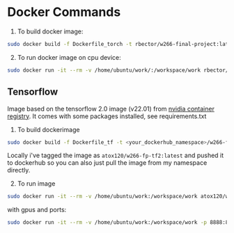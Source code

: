 # Docker Commands

1. To build docker image:
```bash
sudo docker build -f Dockerfile_torch -t rbector/w266-final-project:latest .
```
2. To run docker image on cpu device:
```bash
sudo docker run -it --rm -v /home/ubuntu/work/:/workspace/work rbector/w266-final-project:latest
```

## Tensorflow

Image based on the tensorflow 2.0 image (v22.01) from [nvidia container registry](https://catalog.ngc.nvidia.com/orgs/nvidia/containers/tensorflow). It comes with some packages installed, see requirements.txt

1. To build dockerimage
```bash
sudo docker build -f Dockerfile_tf -t <your_dockerhub_namespace>/w266-fp-tf2:<version> .
```
Locally i've tagged the image as ```atox120/w266-fp-tf2:latest``` and pushed it to dockerhub so you can also just pull the image from my namespace directly. 

2. To run image
```bash
sudo docker run -it --rm -v /home/ubuntu/work:/workspace/work atox120/w266-fp-tf2:latest
```
with gpus and ports:
```bash
sudo docker run -it --rm -v /home/ubuntu/work:/workspace/work -p 8888:8888 --gpus=all atox120/w266-fp-tf2:latest

```

